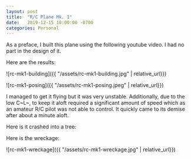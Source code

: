 ```yaml
---
layout: post
title:  "R/C Plane Mk. 1"
date:   2019-12-15 10:00:00 -0700
categories: Personal
---
```


As a preface, I built this plane using the following youtube video. I had no part in the design of it.

Here are the results:


![rc-mk1-building]({{ "/assets/rc-mk1-building.jpg" | relative_url}})

![rc-mk1-posing]({{ "/assets/rc-mk1-posing.jpeg" | relative_url}})

I managed to get it flying but it was very unstable. Additionally, due to the low C~L~, to keep it aloft required a significant amount of speed which as an amateur R/C pilot was not able to control. It quickly came to its demise after about a minute aloft.

Here is it crashed into a tree:

Here is the wreckage:

![rc-mk1-wreckage]({{ "/assets/rc-mk1-wreckage.jpg" | relative_url}})